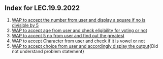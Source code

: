 ## Index for LEC.19.9.2022
1. [WAP to accept the number from user and display a square if no is divisible by 5](squareIfDivByFive.java)
2. [WAP to accept age from user and check eligibility for voting or not](https://github.com/DhruvBhirud/dailyJavaAssignments/blob/main/01.LEC.19.9.2022/ageVerificationForVoting.java)
3. [WAP to accept 5 no from user and find out the greatest](https://github.com/DhruvBhirud/dailyJavaAssignments/blob/main/01.LEC.19.9.2022/findGreatestFromFive.java)
4. [WAP to accept Character from user and check if it is vowel or not](https://github.com/DhruvBhirud/dailyJavaAssignments/blob/main/01.LEC.19.9.2022/checkIfVowelOrNot.java)
5. [WAP to accept choice from user and accordingly display the output](https://github.com/DhruvBhirud/dailyJavaAssignments/blob/main/01.LEC.19.9.2022/unaryBinaryTernary.java){Did not understand problem statement}
